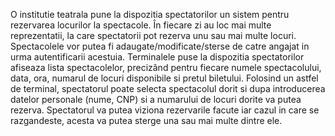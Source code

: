 O institutie teatrala pune la dispozitia spectatorilor un sistem pentru rezervarea locurilor la spectacole. În fiecare zi au loc mai multe reprezentatii, la care spectatorii pot rezerva unu sau mai multe locuri. Spectacolele vor putea fi adaugate/modificate/sterse de catre angajat in urma autentificarii acestuia. Terminalele puse la dispozitia spectatorilor afiseaza lista spectacolelor, precizând pentru fiecare numele spectacolului, data, ora, numarul de locuri disponibile si pretul biletului. Folosind un astfel de terminal, spectatorul poate selecta spectacolul dorit si dupa introducerea datelor personale (nume, CNP) si a numarului de locuri dorite va putea rezerva. Spectatorul va putea viziona rezervarile facute iar cazul in care se razgandeste, acesta va putea sterge una sau mai multe dintre ele.
